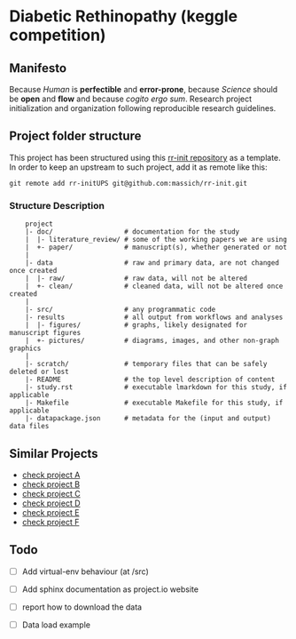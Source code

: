 Diabetic Rethinopathy (keggle competition)
==========================================

## Manifesto

Because *Human* is **perfectible** and **error-prone**, because *Science* should be **open** and **flow** and because *cogito ergo sum*.
Research project initialization and organization following reproducible research guidelines.

Project folder structure
------------------------

This project has been structured using this [rr-init repository] as a template.
In order to keep an upstream to such project, add it as remote like this:

```
git remote add rr-initUPS git@github.com:massich/rr-init.git
```


### Structure Description
```
    project
    |- doc/                  # documentation for the study
    |  |- literature_review/ # some of the working papers we are using
    |  +- paper/             # manuscript(s), whether generated or not
    |
    |- data                  # raw and primary data, are not changed once created
    |  |- raw/               # raw data, will not be altered
    |  +- clean/             # cleaned data, will not be altered once created
    |
    |- src/                  # any programmatic code
    |- results               # all output from workflows and analyses
    |  |- figures/           # graphs, likely designated for manuscript figures
    |  +- pictures/          # diagrams, images, and other non-graph graphics
    |
    |- scratch/              # temporary files that can be safely deleted or lost
    |- README                # the top level description of content
    |- study.rst             # executable lmarkdown for this study, if applicable
    |- Makefile              # executable Makefile for this study, if applicable
    |- datapackage.json      # metadata for the (input and output) data files
```

Similar Projects
----------------

- [check project A]
- [check project B]
- [check project C]
- [check project D]
- [check project E]
- [check project F]

Todo
----

- [ ] Add virtual-env behaviour (at /src)
- [ ] Add sphinx documentation as project.io website
- [ ] report how to download the data
- [ ] Data load example


[rr-init repository]: https://github.com/massich/rr-init

[check project A]: https://github.com/manasidesh2311/DiabeticRetinopathy
[check project B]: https://github.com/lantian2012/CS205_Project
[check project C]: https://github.com/vamshins/ML-Kaggle-Diabetic-Retinopathy/tree/master/DiabeticRetinopathy
[check project D]: https://github.com/ebenolson/kaggle-drc-viewer
[check project E]: https://github.com/domspad/kaggleDiabetes
[check project F]: https://github.com/deworrall92/ROP/tree/master/dev
